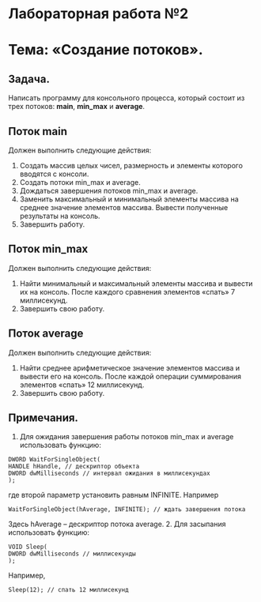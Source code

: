 # Лабораторная работа №2

# Тема: «Создание потоков».

## Задача. 
Написать программу для консольного процесса, который состоит из трех потоков: **main**, **min_max** и **average**.

## Поток main 
Должен выполнить следующие действия:
1. Создать массив целых чисел, размерность и элементы которого вводятся с консоли.
2. Создать потоки min_max и average.
3. Дождаться завершения потоков min_max и average.
4. Заменить максимальный и минимальный элементы массива на среднее значение элементов
массива. Вывести полученные результаты на консоль.
5. Завершить работу.
## Поток min_max 
Должен выполнить следующие действия:
1. Найти минимальный и максимальный элементы массива и вывести их на консоль. После
каждого сравнения элементов «спать» 7 миллисекунд.
2. Завершить свою работу.
## Поток average 
Должен выполнить следующие действия:
1. Найти среднее арифметическое значение элементов массива и вывести его на консоль.
После каждой операции суммирования элементов «спать» 12 миллисекунд.
2. Завершить свою работу.
## Примечания.
1. Для ожидания завершения работы потоков min_max и average использовать функцию:
```
DWORD WaitForSingleObject(
HANDLE hHandle, // дескриптор объекта
DWORD dwMilliseconds // интервал ожидания в миллисекундах
);
```
где второй параметр установить равным INFINITE. Например
```
WaitForSingleObject(hAverage, INFINITE); // ждать завершения потока
```
Здесь hAverage – дескриптор потока average.
2. Для засыпания использовать функцию:
```
VOID Sleep(
DWORD dwMilliseconds // миллисекунды
);
```
Например,
```
Sleep(12); // спать 12 миллисекунд
```
